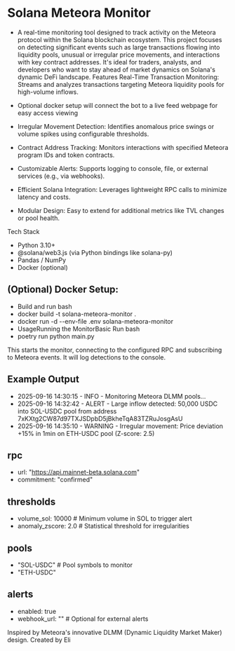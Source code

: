 # Solana Meteora Monitor

- A real-time monitoring tool designed to track activity on the Meteora protocol within the Solana blockchain ecosystem. This project focuses on detecting significant events such as large transactions flowing into liquidity pools, unusual or irregular price movements, and interactions with key contract addresses. It's ideal for traders, analysts, and developers who want to stay ahead of market dynamics on Solana's dynamic DeFi landscape. Features Real-Time Transaction Monitoring: Streams and analyzes transactions targeting Meteora liquidity pools for high-volume inflows.

- Optional docker setup will connect the bot to a live feed webpage for easy access viewing

- Irregular Movement Detection: Identifies anomalous price swings or volume spikes using configurable thresholds.

- Contract Address Tracking: Monitors interactions with specified Meteora program IDs and token contracts.

- Customizable Alerts: Supports logging to console, file, or external services (e.g., via webhooks).

- Efficient Solana Integration: Leverages lightweight RPC calls to minimize latency and costs.

- Modular Design: Easy to extend for additional metrics like TVL changes or pool health.

Tech Stack

- Python 3.10+
- @solana/web3.js (via Python bindings like solana-py)
- Pandas / NumPy
- Docker (optional)


## (Optional) Docker Setup:
- Build and run bash
- docker build -t solana-meteora-monitor .
- docker run -d --env-file .env solana-meteora-monitor
- UsageRunning the MonitorBasic Run bash
- poetry run python main.py

This starts the monitor, connecting to the configured RPC and subscribing to Meteora events. It will log detections to the console. 

## Example Output
- 2025-09-16 14:30:15 - INFO - Monitoring Meteora DLMM pools...
- 2025-09-16 14:32:42 - ALERT - Large inflow detected: 50,000 USDC into SOL-USDC pool from address 7xKXtg2CW87d97TXJSDpbD5jBkheTqA83TZRuJosgAsU
- 2025-09-16 14:35:10 - WARNING - Irregular movement: Price deviation +15% in 1min on ETH-USDC pool (Z-score: 2.5)

## rpc
  - url: "https://api.mainnet-beta.solana.com" 
  - commitment: "confirmed"

## thresholds
  - volume_sol: 10000  # Minimum volume in SOL to trigger alert
  - anomaly_zscore: 2.0  # Statistical threshold for irregularities

## pools
  - "SOL-USDC"  # Pool symbols to monitor
  - "ETH-USDC"

## alerts
  - enabled: true
  - webhook_url: ""  # Optional for external alerts

Inspired by Meteora's innovative DLMM (Dynamic Liquidity Market Maker) design. Created by Eli
